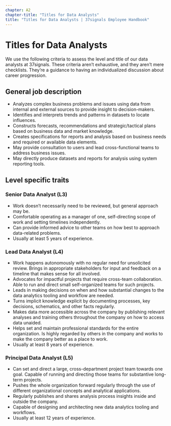 ```yaml
---
chapter: A2
chapter-title: "Titles for Data Analysts"
title: "Titles for Data Analysts | 37signals Employee Handbook"
---
```


# Titles for Data Analysts

We use the following criteria to assess the level and title of our data analysts at 37signals. These criteria aren’t exhaustive, and they aren’t mere checklists. They’re a guidance to having an individualized discussion about career progression.

## General job description

- Analyzes complex business problems and issues using data from internal and external sources to provide insight to decision-makers.
- Identifies and interprets trends and patterns in datasets to locate influences.
- Constructs forecasts, recommendations and strategic/tactical plans based on business data and market knowledge.
- Creates specifications for reports and analysis based on business needs and required or available data elements.
- May provide consultation to users and lead cross-functional teams to address business issues.
- May directly produce datasets and reports for analysis using system reporting tools.

## Level specific traits

### Senior Data Analyst (L3)

- Work doesn’t necessarily need to be reviewed, but general approach may be.
- Comfortable operating as a manager of one, self-directing scope of work and setting timelines independently.
- Can provide informed advice to other teams on how best to approach data-related problems.
- Usually at least 5 years of experience.

### Lead Data Analyst (L4)

- Work happens autonomously with no regular need for unsolicited review. Brings in appropriate stakeholders for input and feedback on a timeline that makes sense for all involved.
- Advocates for impactful projects that require cross-team collaboration. Able to run and direct small self-organized teams for such projects.
- Leads in making decisions on when and how substantial changes to the data analytics tooling and workflow are needed.
- Turns implicit knowledge explicit by documenting processes, key decisions, schematics, and other facts regularly.
- Makes data more accessible across the company by publishing relevant analyses and training others throughout the company on how to access data unaided.
- Helps set and maintain professional standards for the entire organization. Is highly regarded by others in the company and works to make the company better as a place to work.
- Usually at least 8 years of experience.

### Principal Data Analyst (L5)

- Can set and direct a large, cross-department project team towards one goal. Capable of running and directing those teams for substantive long-term projects.
- Pushes the whole organization forward regularly through the use of different organizational concepts and analytical applications.
- Regularly publishes and shares analysis process insights inside and outside the company.
- Capable of designing and architecting new data analytics tooling and workflows.
- Usually at least 12 years of experience.
